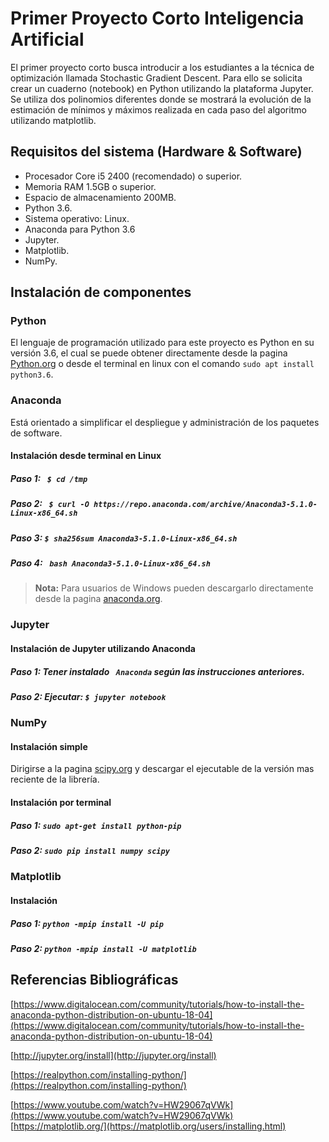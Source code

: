 # Primer Proyecto Corto Inteligencia Artificial
El primer proyecto corto busca introducir a los estudiantes a la técnica de optimización llamada Stochastic Gradient Descent. Para ello se solicita crear un cuaderno (notebook) en Python utilizando la plataforma Jupyter. Se utiliza   dos   polinomios   diferentes   donde   se   mostrará   la   evolución   de   la   estimación   de   mínimos   y   máximos   realizada   en   cada   paso   del   algoritmo utilizando matplotlib.
## Requisitos del sistema (Hardware & Software)
- Procesador Core i5 2400 (recomendado) o superior.
-   Memoria RAM 1.5GB o superior.
-   Espacio de almacenamiento 200MB.
- Python 3.6.
- Sistema operativo: Linux.
- Anaconda para Python 3.6
- Jupyter.
- Matplotlib.
- NumPy.
## Instalación de componentes

### Python
El lenguaje de programación utilizado para este proyecto es Python en su versión 3.6, el cual se puede obtener directamente desde la pagina [Python.org](https://www.python.org/) o desde el terminal en linux con el comando ``sudo apt install python3.6``.

### Anaconda
Está orientado a simplificar el despliegue y administración de los paquetes de software.
#### Instalación desde terminal en Linux
##### Paso 1:  `` $ cd /tmp``
##### Paso 2: `` $ curl -O https://repo.anaconda.com/archive/Anaconda3-5.1.0-Linux-x86_64.sh``
##### Paso 3: ``$ sha256sum Anaconda3-5.1.0-Linux-x86_64.sh``
##### Paso 4: `` bash Anaconda3-5.1.0-Linux-x86_64.sh``
> **Nota:** Para usuarios de Windows pueden descargarlo directamente desde la pagina [anaconda.org](https://anaconda.org/anaconda/python).
### Jupyter
#### Instalación de Jupyter utilizando Anaconda
##### Paso 1:  Tener instalado `` Anaconda`` según las instrucciones anteriores.
##### Paso 2:  Ejecutar: ``$ jupyter notebook``
### NumPy
#### Instalación simple
Dirigirse a la pagina [scipy.org](https://www.scipy.org/scipylib/download.html) y descargar el ejecutable de la versión mas reciente de la librería.
#### Instalación por terminal
##### Paso 1: ``sudo apt-get install python-pip  ``
##### Paso 2: ``sudo pip install numpy scipy``
### Matplotlib
#### Instalación
##### Paso 1: ``python -mpip install -U pip``
##### Paso 2: ``python -mpip install -U matplotlib``
## Referencias Bibliográficas

[https://www.digitalocean.com/community/tutorials/how-to-install-the-anaconda-python-distribution-on-ubuntu-18-04](https://www.digitalocean.com/community/tutorials/how-to-install-the-anaconda-python-distribution-on-ubuntu-18-04)

[http://jupyter.org/install](http://jupyter.org/install)

[https://realpython.com/installing-python/](https://realpython.com/installing-python/)

[https://www.youtube.com/watch?v=HW29067qVWk](https://www.youtube.com/watch?v=HW29067qVWk)
[https://matplotlib.org/](https://matplotlib.org/users/installing.html)
